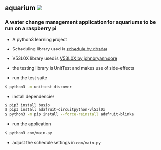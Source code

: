 ## aquarium  ![](https://github.com/JayWebDevCom/aquarium/workflows/Python%20CI/badge.svg)

### A water change management application for aquariums to be run on a raspberry pi
- A python3 learning project
- Scheduling library used is [schedule by dbader](https://github.com/dbader/schedule)
- V53L0X library used is [V53L0X by johnbryanmoore](https://github.com/johnbryanmoore/VL53L0X_rasp_python)

- the testing library is UnitTest and makes use of side-effects

- run the test suite
```bash
$ python3 -m unittest discover
```

- install dependencies
```bash
$ pip3 install busio
$ pip3 install adafruit-circuitpython-vl53l0x
$ python3 -m pip install --force-reinstall adafruit-blinka
```

- run the application
```bash
$ python3 com/main.py
```

- adjust the schedule settings in `com/main.py`
